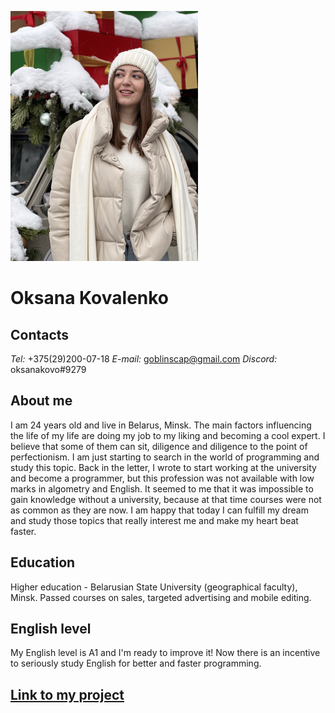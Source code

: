 ![photo](img-1455.PNG)
# **Oksana Kovalenko**
## **Сontacts**
*Tel:* +375(29)200-07-18
*E-mail:* goblinscap@gmail.com
*Discord:* oksanakovo#9279
## **About me**
 I am 24 years old and live in Belarus, Minsk. The main factors influencing the life of my life are doing my job to my liking and becoming a cool expert. I believe that some of them can sit, diligence and diligence to the point of perfectionism. I am just starting to search in the world of programming and study this topic. Back in the letter, I wrote to start working at the university and become a programmer, but this profession was not available with low marks in algometry and English. It seemed to me that it was impossible to gain knowledge without a university, because at that time courses were not as common as they are now. I am happy that today I can fulfill my dream and study those topics that really interest me and make my heart beat faster. 
## **Education**
Higher education - Belarusian State University (geographical faculty), Minsk. Passed courses on sales, targeted advertising and mobile editing.
## **English level**
My English level is A1 and I'm ready to improve it! Now there is an incentive to seriously study English for better and faster programming.

## [Link to my project](https://oksanakovo.github.io/rsschool-cv/cv)